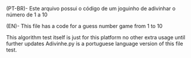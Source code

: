 (PT-BR)-
Este arquivo possui o código de um joguinho de adivinhar o número de 1 a 10

(EN)-
This file has a code for a guess number game from 1 to 10

This algorithm test itself is just for this platform no other extra usage until further updates 
Adivinhe.py is a portuguese language version of this file test.
